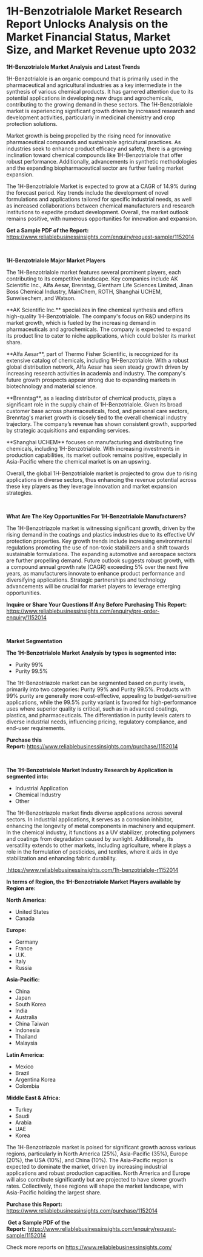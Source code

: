 <p><h1>1H-Benzotrialole Market Research Report Unlocks Analysis on the Market Financial Status, Market Size, and Market Revenue upto 2032</h1></p><p><strong>1H-Benzotrialole Market Analysis and Latest Trends</strong></p>
<p><p>1H-Benzotrialole is an organic compound that is primarily used in the pharmaceutical and agricultural industries as a key intermediate in the synthesis of various chemical products. It has garnered attention due to its potential applications in developing new drugs and agrochemicals, contributing to the growing demand in these sectors. The 1H-Benzotrialole market is experiencing significant growth driven by increased research and development activities, particularly in medicinal chemistry and crop protection solutions.</p><p>Market growth is being propelled by the rising need for innovative pharmaceutical compounds and sustainable agricultural practices. As industries seek to enhance product efficacy and safety, there is a growing inclination toward chemical compounds like 1H-Benzotrialole that offer robust performance. Additionally, advancements in synthetic methodologies and the expanding biopharmaceutical sector are further fueling market expansion. </p><p>The 1H-Benzotrialole Market is expected to grow at a CAGR of 14.9% during the forecast period. Key trends include the development of novel formulations and applications tailored for specific industrial needs, as well as increased collaborations between chemical manufacturers and research institutions to expedite product development. Overall, the market outlook remains positive, with numerous opportunities for innovation and expansion.</p></p>
<p><strong>Get a Sample PDF of the Report:&nbsp;</strong> <a href="https://www.reliablebusinessinsights.com/enquiry/request-sample/1152014?utm_campaign=2099&utm_medium=2&utm_source=Github&utm_content=ia&utm_term=05022025&utm_id=1h-benzotrialole">https://www.reliablebusinessinsights.com/enquiry/request-sample/1152014</a></p>
<p>&nbsp;</p>
<p><strong>1H-Benzotrialole Major Market Players</strong></p>
<p><p>The 1H-Benzotrialole market features several prominent players, each contributing to its competitive landscape. Key companies include AK Scientific Inc., Alfa Aesar, Brenntag, Glentham Life Sciences Limited, Jinan Boss Chemical Industry, MainChem, ROTH, Shanghai UCHEM, Sunwisechem, and Watson.</p><p>**AK Scientific Inc.** specializes in fine chemical synthesis and offers high-quality 1H-Benzotrialole. The company's focus on R&D underpins its market growth, which is fueled by the increasing demand in pharmaceuticals and agrochemicals. The company is expected to expand its product line to cater to niche applications, which could bolster its market share.</p><p>**Alfa Aesar**, part of Thermo Fisher Scientific, is recognized for its extensive catalog of chemicals, including 1H-Benzotrialole. With a robust global distribution network, Alfa Aesar has seen steady growth driven by increasing research activities in academia and industry. The company's future growth prospects appear strong due to expanding markets in biotechnology and material science.</p><p>**Brenntag**, as a leading distributor of chemical products, plays a significant role in the supply chain of 1H-Benzotrialole. Given its broad customer base across pharmaceuticals, food, and personal care sectors, Brenntag's market growth is closely tied to the overall chemical industry trajectory. The company’s revenue has shown consistent growth, supported by strategic acquisitions and expanding services.</p><p>**Shanghai UCHEM** focuses on manufacturing and distributing fine chemicals, including 1H-Benzotrialole. With increasing investments in production capabilities, its market outlook remains positive, especially in Asia-Pacific where the chemical market is on an upswing.</p><p>Overall, the global 1H-Benzotrialole market is projected to grow due to rising applications in diverse sectors, thus enhancing the revenue potential across these key players as they leverage innovation and market expansion strategies.</p></p>
<p>&nbsp;</p>
<p><strong>What Are The Key Opportunities For 1H-Benzotrialole Manufacturers?</strong></p>
<p><p>The 1H-Benzotriazole market is witnessing significant growth, driven by the rising demand in the coatings and plastics industries due to its effective UV protection properties. Key growth trends include increasing environmental regulations promoting the use of non-toxic stabilizers and a shift towards sustainable formulations. The expanding automotive and aerospace sectors are further propelling demand. Future outlook suggests robust growth, with a compound annual growth rate (CAGR) exceeding 5% over the next five years, as manufacturers innovate to enhance product performance and diversifying applications. Strategic partnerships and technology advancements will be crucial for market players to leverage emerging opportunities.</p></p>
<p><strong>Inquire or Share Your Questions If Any Before Purchasing This Report:</strong> <a href="https://www.reliablebusinessinsights.com/enquiry/pre-order-enquiry/1152014?utm_campaign=2099&utm_medium=2&utm_source=Github&utm_content=ia&utm_term=05022025&utm_id=1h-benzotrialole">https://www.reliablebusinessinsights.com/enquiry/pre-order-enquiry/1152014</a></p>
<p>&nbsp;</p>
<p><strong>Market Segmentation</strong></p>
<p><strong>The 1H-Benzotrialole Market Analysis by types is segmented into:</strong></p>
<p><ul><li>Purity 99%</li><li>Purity 99.5%</li></ul></p>
<p><p>The 1H-Benzotriazole market can be segmented based on purity levels, primarily into two categories: Purity 99% and Purity 99.5%. Products with 99% purity are generally more cost-effective, appealing to budget-sensitive applications, while the 99.5% purity variant is favored for high-performance uses where superior quality is critical, such as in advanced coatings, plastics, and pharmaceuticals. The differentiation in purity levels caters to diverse industrial needs, influencing pricing, regulatory compliance, and end-user requirements.</p></p>
<p><strong>Purchase this Report:&nbsp;</strong><a href="https://www.reliablebusinessinsights.com/purchase/1152014?utm_campaign=2099&utm_medium=2&utm_source=Github&utm_content=ia&utm_term=05022025&utm_id=1h-benzotrialole">https://www.reliablebusinessinsights.com/purchase/1152014</a></p>
<p>&nbsp;</p>
<p><strong>The 1H-Benzotrialole Market Industry Research by Application is segmented into:</strong></p>
<p><ul><li>Industrial Application</li><li>Chemical Industry</li><li>Other</li></ul></p>
<p><p>The 1H-Benzotriazole market finds diverse applications across several sectors. In industrial applications, it serves as a corrosion inhibitor, enhancing the longevity of metal components in machinery and equipment. In the chemical industry, it functions as a UV stabilizer, protecting polymers and coatings from degradation caused by sunlight. Additionally, its versatility extends to other markets, including agriculture, where it plays a role in the formulation of pesticides, and textiles, where it aids in dye stabilization and enhancing fabric durability.</p></p>
<p><a href="https://www.reliablebusinessinsights.com/1h-benzotrialole-r1152014?utm_campaign=2099&utm_medium=2&utm_source=Github&utm_content=ia&utm_term=05022025&utm_id=1h-benzotrialole">&nbsp;https://www.reliablebusinessinsights.com/1h-benzotrialole-r1152014</a></p>
<p><strong>In terms of Region, the 1H-Benzotrialole Market Players available by Region are:</strong></p>
<p>
    <p> <strong> North America: </strong>
        <ul>
            <li>United States</li>
            <li>Canada</li>
        </ul>
        </p> 
    <p> <strong> Europe: </strong>
        <ul>
            <li>Germany</li>
            <li>France</li>
            <li>U.K.</li>
            <li>Italy</li>
            <li>Russia</li>
        </ul>
        </p> 
    <p> <strong> Asia-Pacific: </strong>
        <ul>
            <li>China</li>
            <li>Japan</li>
            <li>South Korea</li>
            <li>India</li>
            <li>Australia</li>
            <li>China Taiwan</li>
            <li>Indonesia</li>
            <li>Thailand</li>
            <li>Malaysia</li>
        </ul>
        </p> 
    <p> <strong> Latin America: </strong>
        <ul>
            <li>Mexico</li>
            <li>Brazil</li>
            <li>Argentina Korea</li>
            <li>Colombia</li>
        </ul>
        </p> 
    <p> <strong> Middle East & Africa: </strong>
        <ul>
            <li>Turkey</li>
            <li>Saudi</li>
            <li>Arabia</li>
            <li>UAE</li>
            <li>Korea</li>
        </ul>
    </p>
    </p>
<p><p>The 1H-Benzotriazole market is poised for significant growth across various regions, particularly in North America (25%), Asia-Pacific (35%), Europe (20%), the USA (10%), and China (10%). The Asia-Pacific region is expected to dominate the market, driven by increasing industrial applications and robust production capacities. North America and Europe will also contribute significantly but are projected to have slower growth rates. Collectively, these regions will shape the market landscape, with Asia-Pacific holding the largest share.</p></p>
<p><strong>Purchase this Report: </strong><a href="https://www.reliablebusinessinsights.com/purchase/1152014?utm_campaign=2099&utm_medium=2&utm_source=Github&utm_content=ia&utm_term=05022025&utm_id=1h-benzotrialole">https://www.reliablebusinessinsights.com/purchase/1152014</a></p>
<p>&nbsp;<strong>Get a Sample PDF of the Report:&nbsp;&nbsp;</strong><a href="https://www.reliablebusinessinsights.com/enquiry/request-sample/1152014?utm_campaign=2099&utm_medium=2&utm_source=Github&utm_content=ia&utm_term=05022025&utm_id=1h-benzotrialole">https://www.reliablebusinessinsights.com/enquiry/request-sample/1152014</a></p>
<p><strong></strong></p>
<p>Check more reports on <a href="https://www.reliablebusinessinsights.com/?utm_campaign=2099&utm_medium=2&utm_source=Github&utm_content=ia&utm_term=05022025&utm_id=1h-benzotrialole">https://www.reliablebusinessinsights.com/</a></p>